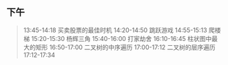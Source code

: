 ## 下午
> 13:45-14:18 买卖股票的最佳时机
> 14:20-14:50 跳跃游戏
> 14:55-15:13 爬楼梯
> 15:20-15:30 杨辉三角
> 15:40-16:00 打家劫舍
> 16:10-16:45 柱状图中最大的矩形
> 16:50-17:00 二叉树的中序遍历
> 17:00-17:12 二叉树的层序遍历
> 17:12-17:34